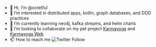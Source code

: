 - 👋 Hi, I’m @octetful
- 👀 I’m interested in distributed apps, kotlin, graph databases, and DDD practices
- 🌱 I’m currently learning neo4j, kafka streams, and helm charts
- 💞️ I’m looking to collaborate on my pet project [Karmayoga](https://github.com/octetful/karmayoga) and [Karmayoga Web](https://github.com/octetful/karmayoga-web/)
- 📫 How to reach me ![Twitter Follow](https://img.shields.io/twitter/follow/octetful?style=social)

<!---
octetful/octetful is a ✨ special ✨ repository because its `README.md` (this file) appears on your GitHub profile.
You can click the Preview link to take a look at your changes.
--->

